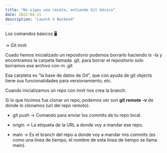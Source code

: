 ```yaml
---
title: "No sigas una receta, entiende Git básico"
date: 2022-04-21
description: 'Launch X Backend'
---
```


Los comandos básicos 🖥️

→ Git innit

Cuado hemos inicializado un repositorio podemos borrarlo haciendo ls -la y encontramos la carpeta llamada .git, para borrar el repositorio solo borramos ese archivo con rn .git

Esa carpteta es “la base de datos de Git”, que con ayuda de git objects tiene sus funcionalidades para versionamiento, etc.

Cuando inicializamos un repo con innit  nos crea la branch.

Si lo que hicimos fue clonar un repo, podemos ver son **git remote -v** de dónde lo clonamos (url del repo remoto).

* git push → Comando para enviar los commits de tu repo local.

* origin → La etiqueta de la URL a donde voy a mandar ese repo.

* main → Es el branch del repo a donde voy a mandar mis commits (es como una línea de tiempo, el nombre de esta linea de tiempo se llama main).
